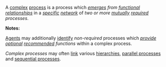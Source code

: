 A [complex](https://github.com/gcassel/Modular-Organization-Terminology/blob/master/terms/complex.md) [process](https://github.com/gcassel/Modular-Organization-Terminology/blob/master/terms/process.md) is a process which *[emerges](https://github.com/gcassel/Modular-Organization-Terminology/blob/master/terms/emergence.md) from [functional](https://github.com/gcassel/Modular-Organization-Terminology/blob/master/terms/function.md) [relationships](https://github.com/gcassel/Modular-Organization-Terminology/blob/master/terms/relationship.md)* in a *[specific](https://github.com/gcassel/Modular-Organization-Terminology/blob/master/terms/specific.md) [network](https://github.com/gcassel/Modular-Organization-Terminology/blob/master/terms/network.md)* of *two or more [mutually](https://github.com/gcassel/Modular-Organization-Terminology/blob/master/terms/mutual.md) [required](https://github.com/gcassel/Modular-Organization-Terminology/blob/master/terms/require.md) processes*.

**Notes:** 

[Agents](https://github.com/gcassel/Modular-Organization-Terminology/blob/master/terms/agent.md) may additionally [identify](https://github.com/gcassel/Modular-Organization-Terminology/blob/master/terms/identify.md) *non-required* processes which *[provide](https://github.com/gcassel/Modular-Organization-Terminology/blob/master/terms/provide.md) [optional](https://github.com/gcassel/Modular-Organization-Terminology/blob/master/terms/option.md) [recommended](https://github.com/gcassel/Modular-Organization-Terminology/blob/master/terms/recommendation.md) functions* within a complex process.

*Complex processes* may often [link](https://github.com/gcassel/Modular-Organization-Terminology/blob/master/terms/link.md) various [hierarchies](https://github.com/gcassel/Modular-Organization-Terminology/blob/master/terms/hierarchy.md), [parallel processes](https://github.com/gcassel/Modular-Organization-Terminology/blob/master/compound-terms/parallel-process.md) and [sequential processes](https://github.com/gcassel/Modular-Organization-Terminology/blob/master/terms/sequential-process.md).
